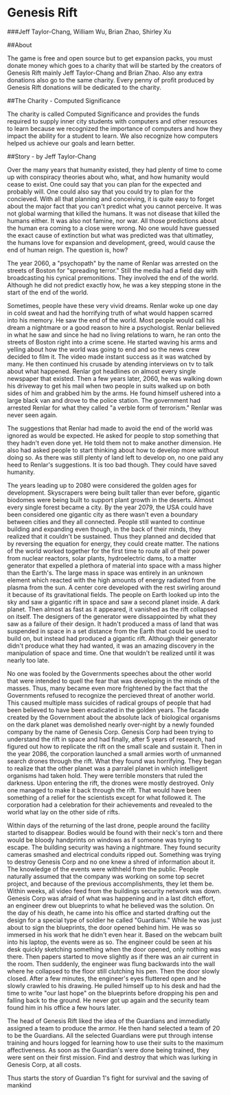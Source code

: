 Genesis Rift
======

###Jeff Taylor-Chang, William Wu, Brian Zhao, Shirley Xu

##About

The game is free and open source but to get expansion packs, you must donate money which goes to a charity
 that will be started by the creators of Genesis Rift mainly Jeff Taylor-Chang and Brian Zhao. Also any
 extra donations also go to the same charity. Every penny of profit produced by Genesis Rift donations
 will be dedicated to the charity.

##The Charity - Computed Significance

The charity is called Computed Significance and provides the funds required to supply inner city students with computers and other resources
 to learn because we recognized the importance of computers and how they impact the ability for a student to learn. We also
 recognize how computers helped us achieve our goals and learn better.

##Story - by Jeff Taylor-Chang

Over the many years that humanity existed, they had plenty of time to come up with conspiracy theories about who, what, and how
 humanity would cease to exist. One could say that you can plan for the expected and probably will. One could also say that you
 could try to plan for the concieved. With all that planning and conceiving, it is quite easy to forget about the major fact that
 you can't predict what you cannot perceive. It was not global warming that killed the humans. It was not disease that killed the
 humans either. It was also not famine, nor war. All those predictions about the human era coming to a close were wrong. No one
 would have guessed the exact cause of extinction but what was predicted was that ultimatley, the humans love for expansion and
 development, greed, would cause the end of human reign. The question is, how?

The year 2060, a "psychopath" by the name of Renlar was arrested on the streets of Boston for "spreading terror." Still the media
 had a field day with broadcasting his cynical premonitions. They involved the end of the world. Although he did not predict exactly
 how, he was a key stepping stone in the start of the end of the world.

Sometimes, people have these very vivid dreams. Renlar woke up one day in cold sweat and had the horrifying truth of what would
 happen scarred into his memory. He saw the end of the world. Most people would call his dream a nightmare or a good reason to
 hire a psychologist. Renlar believed in what he saw and since he had no living relations to warn, he ran onto the streets of
 Boston right into a crime scene. He started waving his arms and yelling about how the world was going to end and so the news
 crew decided to film it. The video made instant success as it was watched by many. He then continued his crusade by atending
 interviews on tv to talk about what happened. Renlar got headlines on almost every single newspaper that existed. Then a few
 years later, 2060, he was walking down his driveway to get his mail when two people in suits walked up on both sides of him and
 grabbed him by the arms. He found himself ushered into a large black van and drove to the police station. The government had
 arrested Renlar for what they called "a verble form of terrorism." Renlar was never seen again.

The suggestions that Renlar had made to avoid the end of the world was ignored as would be expected. He asked for people
 to stop something that they hadn't even done yet. He told them not to make another dimension. He also had asked people
 to start thinking about how to develop more without doing so. As there was still plenty of land left to develop on, no
 one paid any heed to Renlar's suggestions. It is too bad though. They could have saved humanity.

The years leading up to 2080 were considered the golden ages for development. Skyscrapers were being built taller than ever before,
 gigantic biodomes were being built to support plant growth in the deserts. Almost every single forest became a city. By the year
 2079, the USA could have been considered one gigantic city as there wasn't even a boundary between cities and they all connected.
 People still wanted to continue building and expanding even though, in the back of their minds, they realized that it couldn't be
 sustained. Thus they planned and decided that by reversing the equation for energy, they could create matter. The nations of the
 world worked together for the first time to route all of their power from nuclear reactors, solar plants, hydroelectric dams, to
 a matter generator that expelled a plethora of material into space with a mass higher than the Earth's. The large mass in space
 was entirely in an unknown element which reacted with the high amounts of energy radiated from the plasma from the sun. A center
 core developed with the rest swirling around it because of its gravitational fields. The people on Earth looked up into the sky
 and saw a gigantic rift in space and saw a second planet inside. A dark planet. Then almost as fast as it appeared, it vanished
 as the rift collapsed on itself. The designers of the generator were dissappointed by what they saw as a failure of their design.
 It hadn't produced a mass of land that was suspended in space in a set distance from the Earth that could be used to build on, but
 instead had produced a gigantic rift. Although their generator didn't produce what they had wanted, it was an amazing discovery in
 the manipulation of space and time. One that wouldn't be realized until it was nearly too late.

No one was fooled by the Governments speeches about the other world that were intended to quell the fear that was developing in the
 minds of the masses. Thus, many became even more frightened by the fact that the Governments refused to recognize the percieved threat
 of another world. This caused multiple mass suicides of radical groups of people that had been believed to have been eradicated in the
 golden years. The facade created by the Government about the absolute lack of biological organisms on the dark planet was demolished
 nearly over-night by a newly founded company by the name of Genesis Corp. Genesis Corp had been trying to understand the rift in space
 and had finally, after 5 years of research, had figured out how to replicate the rift on the small scale and sustain it. Then in the
 year 2086, the corporation launched a small armies worth of unmanned search drones through the rift. What they found was horrifying.
 They began to realize that the other planet was a parralel planet in which intelligent organisms had taken hold. They were terrible
 monsters that ruled the darkness. Upon entering the rift, the drones were mostly destroyed. Only one managed to make it back through
 the rift. That would have been something of a relief for the scientists except for what followed it. The corporation had a celebration
 for their achievements and revealed to the world what lay on the other side of rifts.

Within days of the returning of the last drone, people around the facility started to disappear. Bodies would be found with their neck's
 torn and there would be bloody handprints on windows as if someone was trying to escape. The building security was having a nightmare.
 They found security cameras smashed and electrical conduits ripped out. Something was trying to destroy Genesis Corp and no one knew a
 shred of information about it. The knowledge of the events were withheld from the public. People naturally assumed that the company was
 working on some top secret project, and because of the previous accomplishments, they let them be. Within weeks, all video feed from
 the buildings security network was down. Genesis Corp was afraid of what was happening and in a last ditch effort, an engineer drew out
 blueprints to what he believed was the solution. On the day of his death, he came into his office and started drafting out the design
 for a special type of soldier he called "Guardians." While he was just about to sign the blueprints, the door opened behind him.
 He was so immersed in his work that he didn't even hear it. Based on the webcam built into his laptop, the events were as so. The engineer
 could be seen at his desk quickly sketching something when the door opened, only nothing was there. Then papers started to move slightly as
 if there was an air current in the room. Then suddenly, the engineer was flung backwards into the wall where he collapsed to the floor still
 clutching his pen. Then the door slowly closed. After a few minutes, the engineer's eyes fluttered open and he slowly crawled to his drawing.
 He pulled himself up to his desk and had the time to write "our last hope" on the blueprints before dropping his pen and falling back to the
 ground. He never got up again and the security team found him in his office a few hours later.

The head of Genesis Rift liked the idea of the Guardians and immediatly assigned a team to produce the armor. He then hand selected a team
 of 20 to be the Guardians. All the selected Guardians were put through intense training and hours logged for learning how to use their suits
 to the maximum affectiveness. As soon as the Guardian's were done being trained, they were sent on their first mission. Find and destroy that
 which was lurking in Genesis Corp, at all costs.

Thus starts the story of Guardian 1's fight for survival and the saving of mankind

